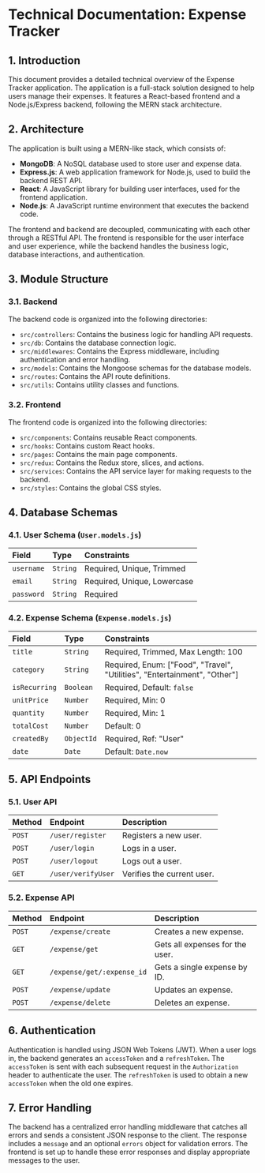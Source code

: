 # Technical Documentation: Expense Tracker

## 1. Introduction

This document provides a detailed technical overview of the Expense Tracker application. The application is a full-stack solution designed to help users manage their expenses. It features a React-based frontend and a Node.js/Express backend, following the MERN stack architecture.

## 2. Architecture

The application is built using a MERN-like stack, which consists of:

-   **MongoDB**: A NoSQL database used to store user and expense data.
-   **Express.js**: A web application framework for Node.js, used to build the backend REST API.
-   **React**: A JavaScript library for building user interfaces, used for the frontend application.
-   **Node.js**: A JavaScript runtime environment that executes the backend code.

The frontend and backend are decoupled, communicating with each other through a RESTful API. The frontend is responsible for the user interface and user experience, while the backend handles the business logic, database interactions, and authentication.

## 3. Module Structure

### 3.1. Backend

The backend code is organized into the following directories:

-   `src/controllers`: Contains the business logic for handling API requests.
-   `src/db`: Contains the database connection logic.
-   `src/middlewares`: Contains the Express middleware, including authentication and error handling.
-   `src/models`: Contains the Mongoose schemas for the database models.
-   `src/routes`: Contains the API route definitions.
-   `src/utils`: Contains utility classes and functions.

### 3.2. Frontend

The frontend code is organized into the following directories:

-   `src/components`: Contains reusable React components.
-   `src/hooks`: Contains custom React hooks.
-   `src/pages`: Contains the main page components.
-   `src/redux`: Contains the Redux store, slices, and actions.
-   `src/services`: Contains the API service layer for making requests to the backend.
-   `src/styles`: Contains the global CSS styles.

## 4. Database Schemas

### 4.1. User Schema (`User.models.js`)

| Field      | Type     | Constraints                               |
| :--------- | :------- | :---------------------------------------- |
| `username` | `String` | Required, Unique, Trimmed                 |
| `email`    | `String` | Required, Unique, Lowercase               |
| `password` | `String` | Required                                  |

### 4.2. Expense Schema (`Expense.models.js`)

| Field         | Type      | Constraints                               |
| :------------ | :-------- | :---------------------------------------- |
| `title`       | `String`  | Required, Trimmed, Max Length: 100        |
| `category`    | `String`  | Required, Enum: ["Food", "Travel", "Utilities", "Entertainment", "Other"] |
| `isRecurring` | `Boolean` | Required, Default: `false`                |
| `unitPrice`   | `Number`  | Required, Min: 0                          |
| `quantity`    | `Number`  | Required, Min: 1                          |
| `totalCost`   | `Number`  | Default: 0                                |
| `createdBy`   | `ObjectId`| Required, Ref: "User"                     |
| `date`        | `Date`    | Default: `Date.now`                       |

## 5. API Endpoints

### 5.1. User API

| Method | Endpoint           | Description               |
| :----- | :----------------- | :------------------------ |
| `POST` | `/user/register`   | Registers a new user.     |
| `POST` | `/user/login`      | Logs in a user.           |
| `POST` | `/user/logout`     | Logs out a user.          |
| `GET`  | `/user/verifyUser` | Verifies the current user.|

### 5.2. Expense API

| Method | Endpoint               | Description                        |
| :----- | :--------------------- | :--------------------------------- |
| `POST` | `/expense/create`      | Creates a new expense.             |
| `GET`  | `/expense/get`         | Gets all expenses for the user.    |
| `GET`  | `/expense/get/:expense_id` | Gets a single expense by ID.       |
| `POST` | `/expense/update`      | Updates an expense.                |
| `POST` | `/expense/delete`      | Deletes an expense.                |

## 6. Authentication

Authentication is handled using JSON Web Tokens (JWT). When a user logs in, the backend generates an `accessToken` and a `refreshToken`. The `accessToken` is sent with each subsequent request in the `Authorization` header to authenticate the user. The `refreshToken` is used to obtain a new `accessToken` when the old one expires.

## 7. Error Handling

The backend has a centralized error handling middleware that catches all errors and sends a consistent JSON response to the client. The response includes a `message` and an optional `errors` object for validation errors. The frontend is set up to handle these error responses and display appropriate messages to the user.
